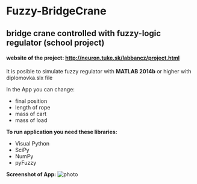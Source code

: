 # Fuzzy-BridgeCrane
## bridge crane controlled with fuzzy-logic regulator (school project)

#### website of the project: http://neuron.tuke.sk/labbancz/project.html


It is posible to simulate fuzzy regulator with **MATLAB 2014b** or higher with diplomovka.slx file

In the App you can change:
- final position
- length of rope
- mass of cart
- mass of load

**To run application you need these libraries:**

- Visual Python
- SciPy
- NumPy
- pyFuzzy


**Screenshot of App:**
![photo](http://neuron.tuke.sk/labbancz/img/screen1.jpg)
